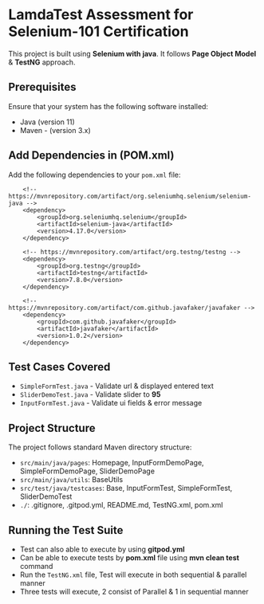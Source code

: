 # LamdaTest Assessment for Selenium-101 Certification
This project is built using **Selenium with java**.
It follows **Page Object Model** & **TestNG** approach.

## Prerequisites

Ensure that your system has the following software installed:

- Java (version 11)
- Maven - (version 3.x)

## Add Dependencies in (POM.xml)

Add the following dependencies to your `pom.xml` file:

        <!-- https://mvnrepository.com/artifact/org.seleniumhq.selenium/selenium-java -->
        <dependency>
            <groupId>org.seleniumhq.selenium</groupId>
            <artifactId>selenium-java</artifactId>
            <version>4.17.0</version>
        </dependency>

        <!-- https://mvnrepository.com/artifact/org.testng/testng -->
        <dependency>
            <groupId>org.testng</groupId>
            <artifactId>testng</artifactId>
            <version>7.8.0</version>
        </dependency>

        <!-- https://mvnrepository.com/artifact/com.github.javafaker/javafaker -->
        <dependency>
            <groupId>com.github.javafaker</groupId>
            <artifactId>javafaker</artifactId>
            <version>1.0.2</version>
        </dependency>

## Test Cases Covered

- `SimpleFormTest.java` - Validate url & displayed entered text
- `SliderDemoTest.java` -  Validate slider to **95**
- `InputFormTest.java` -  Validate ui fields & error message

## Project Structure

The project follows standard Maven directory structure:

- `src/main/java/pages`: Homepage, InputFormDemoPage, SimpleFormDemoPage, SliderDemoPage
- `src/main/java/utils`: BaseUtils
- `src/test/java/testcases`: Base, InputFormTest, SimpleFormTest, SliderDemoTest
- `./`: .gitignore, .gitpod.yml, README.md, TestNG.xml, pom.xml

## Running the Test Suite

- Test can also able to execute by using **gitpod.yml**
- Can be able to execute tests by **pom.xml** file using **mvn clean test** command
- Run the `TestNG.xml` file, Test will execute in both sequential & parallel manner
- Three tests will execute, 2 consist of Parallel & 1 in sequential manner